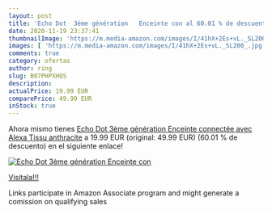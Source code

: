 ```yaml
---
layout: post
title: 'Echo Dot  3ème génération   Enceinte con al 60.01 % de descuento'
date: 2020-11-19 23:37:41
thumbnailImage: 'https://m.media-amazon.com/images/I/41hX+2Es+vL._SL200_.jpg'
images: [ 'https://m.media-amazon.com/images/I/41hX+2Es+vL._SL200_.jpg' ]
comments: true
category: ofertas
author: ring
slug: B07PHPXHQS
description:
actualPrice: 19.99 EUR
comparePrice: 49.99 EUR
inStock: true
---
```


Ahora mismo tienes [Echo Dot  3ème génération   Enceinte connectée avec Alexa  Tissu anthracite](https://www.amazon.fr/dp/B07PHPXHQS/?tag=tolees0d-21) a 19.99 EUR (original: 49.99 EUR) (60.01 %  de descuento) en el siguiente enlace!

[![Echo Dot  3ème génération   Enceinte con](https://m.media-amazon.com/images/I/41hX+2Es+vL._SL200_.jpg)](https://www.amazon.fr/dp/B07PHPXHQS/?tag=tolees0d-21)

[Visítala!!!](https://www.amazon.fr/dp/B07PHPXHQS/?tag=tolees0d-21)

Links participate in Amazon Associate program and might generate a comission on qualifying sales
